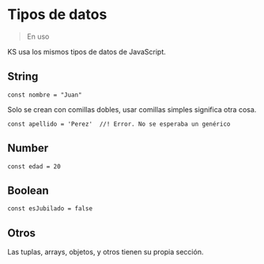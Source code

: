 # Tipos de datos

> En uso

KS usa los mismos tipos de datos de JavaScript.

## String

```
const nombre = "Juan"
```

Solo se crean con comillas dobles, usar comillas simples significa otra cosa.

```
const apellido = 'Perez'  //! Error. No se esperaba un genérico
```

## Number

```
const edad = 20
```

## Boolean

```
const esJubilado = false
```

## Otros

Las tuplas, arrays, objetos, y otros tienen su propia sección.

